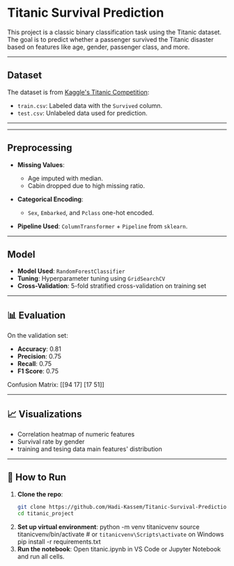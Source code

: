 # Titanic Survival Prediction 

This project is a classic binary classification task using the Titanic dataset. The goal is to predict whether a passenger survived the Titanic disaster based on features like age, gender, passenger class, and more.

---

##  Dataset

The dataset is from [Kaggle's Titanic Competition](https://www.kaggle.com/c/titanic/data):

- `train.csv`: Labeled data with the `Survived` column.
- `test.csv`: Unlabeled data used for prediction.

---


---

##  Preprocessing

- **Missing Values**:
  - Age imputed with median.
  - Cabin dropped due to high missing ratio.

- **Categorical Encoding**:
  - `Sex`, `Embarked`, and `Pclass` one-hot encoded.


- **Pipeline Used**: `ColumnTransformer` + `Pipeline` from `sklearn`.

---

##  Model

- **Model Used**: `RandomForestClassifier`
- **Tuning**: Hyperparameter tuning using `GridSearchCV`
- **Cross-Validation**: 5-fold stratified cross-validation on training set

---

## 📊 Evaluation

On the validation set:

- **Accuracy**: 0.81
- **Precision**: 0.75
- **Recall**: 0.75
- **F1 Score**: 0.75

Confusion Matrix:
[[94 17]
[17 51]]



---

## 📈 Visualizations

- Correlation heatmap of numeric features
- Survival rate by gender
- training and tesing data main features' distribution

---

## 🚀 How to Run

1. **Clone the repo**:
   ```bash
   git clone https://github.com/Hadi-Kassem/Titanic-Survival-Prediction-Model.git
   cd titanic_project
2.  **Set up virtual environment**:
   python -m venv titanicvenv
   source titanicvenv/bin/activate  # or `titanicvenv\Scripts\activate` on Windows
   pip install -r requirements.txt
3.  **Run the notebook**:
   Open titanic.ipynb in VS Code or Jupyter Notebook and run all cells.
